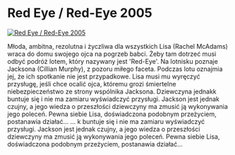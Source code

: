 Red Eye / Red-Eye 2005 
=============
[![Red Eye / Red-Eye 2005 ](http://vidos.pl/images/player.gif)](http://vidos.pl/red-eye-red-eye-2005)

 Młoda, ambitna, rezolutna i życzliwa dla wszystkich Lisa (Rachel McAdams) wraca do domu swojego ojca na pogrzeb babci. Żeby tam dotrzeć musi odbyć podróż lotem, który nazywany jest 'Red-Eye'. Na lotnisku poznaje Jacksona (Cillian Murphy), z pozoru miłego faceta. Podczas lotu oznajmia jej, że ich spotkanie nie jest przypadkowe. Lisa musi mu wyręczyć przysługę, jeśli chce ocalić ojca, któremu grozi śmiertelne niebezpieczeństwo ze strony wspólnika Jacksona. Dziewczyna jednakk buntuje się i nie ma zamiaru wyświadczyć przysługi. Jackson jest jednak czujny, a jego wiedza o przeszłości dziewczyny ma zmusić ją wykonywania jego poleceń. Pewna siebie Lisa, doświadczona podobnym przeżyciem, postanawia działać...  ... k buntuje się i nie ma zamiaru wyświadczyć przysługi. Jackson jest jednak czujny, a jego wiedza o przeszłości dziewczyny ma zmusić ją wykonywania jego poleceń. Pewna siebie Lisa, doświadczona podobnym przeżyciem, postanawia działać...
